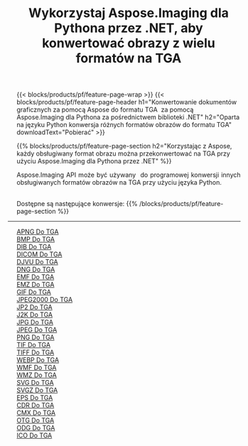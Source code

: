﻿---
title: Wykorzystaj Aspose.Imaging dla Pythona przez .NET, aby konwertować obrazy z wielu formatów na TGA 
weight: 3920
url: /pl/python-net/conversion/to/tga 
lang: pl
langdirlevel: 2
locales: zh-hans,ja,it,ru,de,es,fr,nl,id,lt,pl,pt,vi,tr,ko,zh-hant,ar,hi,th,sv,cs,uk,he
description: Możesz użyć Aspose.Imaging dla Pythona za pośrednictwem biblioteki .NET, aby przekonwertować z różnych formatów na TGA
---

{{< blocks/products/pf/feature-page-wrap >}}
{{< blocks/products/pf/feature-page-header h1="Konwertowanie dokumentów graficznych za pomocą Aspose do formatu TGA  za pomocą Aspose.Imaging dla Pythona za pośrednictwem biblioteki .NET" h2="Oparta na języku Python konwersja różnych formatów obrazów do formatu TGA" downloadText="Pobierać" >}}


{{% blocks/products/pf/feature-page-section  h2="Korzystając z Aspose, każdy obsługiwany format obrazu można przekonwertować na TGA przy użyciu Aspose.Imaging dla Pythona przez .NET" %}}
<p align=justify>Aspose.Imaging API może być używany  do programowej konwersji innych obsługiwanych formatów obrazów na TGA przy użyciu języka Python.</p>
<br/>
Dostępne są następujące konwersje:
{{% /blocks/products/pf/feature-page-section %}}
<div class="container-fluid productfamilypage bg-gray">
    <div class="convertypes bg-gray agp-content section">
        <div class="container">
		<hr style="margin-left:-20px;"/>
		<div class="row other-converters">
		    <div class='col-md-2 other-converter remove-lp remove-rp'><a href="/imaging/pl/python-net/conversion/apng-to-tga" >APNG Do TGA</a></div>
<div class='col-md-2 other-converter remove-lp remove-rp'><a href="/imaging/pl/python-net/conversion/bmp-to-tga" >BMP Do TGA</a></div>
<div class='col-md-2 other-converter remove-lp remove-rp'><a href="/imaging/pl/python-net/conversion/dib-to-tga" >DIB Do TGA</a></div>
<div class='col-md-2 other-converter remove-lp remove-rp'><a href="/imaging/pl/python-net/conversion/dicom-to-tga" >DICOM Do TGA</a></div>
<div class='col-md-2 other-converter remove-lp remove-rp'><a href="/imaging/pl/python-net/conversion/djvu-to-tga" >DJVU Do TGA</a></div>
<div class='col-md-2 other-converter remove-lp remove-rp'><a href="/imaging/pl/python-net/conversion/dng-to-tga" >DNG Do TGA</a></div>
<div class='col-md-2 other-converter remove-lp remove-rp'><a href="/imaging/pl/python-net/conversion/emf-to-tga" >EMF Do TGA</a></div>
<div class='col-md-2 other-converter remove-lp remove-rp'><a href="/imaging/pl/python-net/conversion/emz-to-tga" >EMZ Do TGA</a></div>
<div class='col-md-2 other-converter remove-lp remove-rp'><a href="/imaging/pl/python-net/conversion/gif-to-tga" >GIF Do TGA</a></div>
<div class='col-md-2 other-converter remove-lp remove-rp'><a href="/imaging/pl/python-net/conversion/jpeg2000-to-tga" >JPEG2000 Do TGA</a></div>
<div class='col-md-2 other-converter remove-lp remove-rp'><a href="/imaging/pl/python-net/conversion/jp2-to-tga" >JP2 Do TGA</a></div>
<div class='col-md-2 other-converter remove-lp remove-rp'><a href="/imaging/pl/python-net/conversion/j2k-to-tga" >J2K Do TGA</a></div>
<div class='col-md-2 other-converter remove-lp remove-rp'><a href="/imaging/pl/python-net/conversion/jpg-to-tga" >JPG Do TGA</a></div>
<div class='col-md-2 other-converter remove-lp remove-rp'><a href="/imaging/pl/python-net/conversion/jpeg-to-tga" >JPEG Do TGA</a></div>
<div class='col-md-2 other-converter remove-lp remove-rp'><a href="/imaging/pl/python-net/conversion/png-to-tga" >PNG Do TGA</a></div>
<div class='col-md-2 other-converter remove-lp remove-rp'><a href="/imaging/pl/python-net/conversion/tif-to-tga" >TIF Do TGA</a></div>
<div class='col-md-2 other-converter remove-lp remove-rp'><a href="/imaging/pl/python-net/conversion/tiff-to-tga" >TIFF Do TGA</a></div>
<div class='col-md-2 other-converter remove-lp remove-rp'><a href="/imaging/pl/python-net/conversion/webp-to-tga" >WEBP Do TGA</a></div>
<div class='col-md-2 other-converter remove-lp remove-rp'><a href="/imaging/pl/python-net/conversion/wmf-to-tga" >WMF Do TGA</a></div>
<div class='col-md-2 other-converter remove-lp remove-rp'><a href="/imaging/pl/python-net/conversion/wmz-to-tga" >WMZ Do TGA</a></div>
<div class='col-md-2 other-converter remove-lp remove-rp'><a href="/imaging/pl/python-net/conversion/svg-to-tga" >SVG Do TGA</a></div>
<div class='col-md-2 other-converter remove-lp remove-rp'><a href="/imaging/pl/python-net/conversion/svgz-to-tga" >SVGZ Do TGA</a></div>
<div class='col-md-2 other-converter remove-lp remove-rp'><a href="/imaging/pl/python-net/conversion/eps-to-tga" >EPS Do TGA</a></div>
<div class='col-md-2 other-converter remove-lp remove-rp'><a href="/imaging/pl/python-net/conversion/cdr-to-tga" >CDR Do TGA</a></div>
<div class='col-md-2 other-converter remove-lp remove-rp'><a href="/imaging/pl/python-net/conversion/cmx-to-tga" >CMX Do TGA</a></div>
<div class='col-md-2 other-converter remove-lp remove-rp'><a href="/imaging/pl/python-net/conversion/otg-to-tga" >OTG Do TGA</a></div>
<div class='col-md-2 other-converter remove-lp remove-rp'><a href="/imaging/pl/python-net/conversion/odg-to-tga" >ODG Do TGA</a></div>
<div class='col-md-2 other-converter remove-lp remove-rp'><a href="/imaging/pl/python-net/conversion/ico-to-tga" >ICO Do TGA</a></div>
                </div>
        </div>
    </div>
</div>
<br/>

